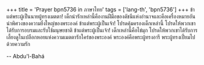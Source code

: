 +++
title = 'Prayer bpn5736 in ภาษาไทย'
tags = ['lang-th', 'bpn5736']
+++
ข้าแต่พระผู้เป็นนายผู้ทรงเมตตา! เด็กน่ารักเหล่านี้คืองานฝีมือของดัชนีแห่งอำนาจและคือเครื่องหมายอันน่าพิศวงของความยิ่งใหญ่ของพระองค์  ข้าแต่พระผู้เป็นเจ้า! โปรดคุ้มครองเด็กเหล่านี้ โปรดให้พวกเขาได้รับการอบรมและรับใช้มนุษยชาติ ข้าแต่พระผู้เป็นเจ้า! เด็กเหล่านี้คือไข่มุก โปรดให้พวกเขาได้รับการเลี้ยงดูในเปลือกหอยแห่งความเมตตารักใคร่ของพระองค์
	พระองค์คือพระผู้ทรงอารี พระผู้ทรงเปี่ยมไปด้วยความรัก

-- Abdu'l-Bahá
